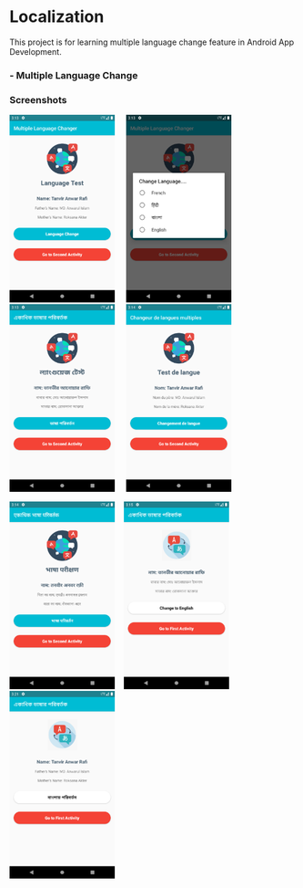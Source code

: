 # Localization

This project is for learning multiple language change feature in Android App Development.

### - Multiple Language Change

### Screenshots

<img src="screenshots/english.png" width="185"> &nbsp;&nbsp;&nbsp; <img src="screenshots/languages.png" width="185"> &nbsp;&nbsp;&nbsp; <img src="screenshots/bangla.png" width="185"> &nbsp;&nbsp;&nbsp; <img src="screenshots/french.png" width="185">  

<img src="screenshots/hindi.png" width="185"> &nbsp;&nbsp; <img src="screenshots/change_to_english.png" width="185"> &nbsp;&nbsp; <img src="screenshots/change_to_bangla.png" width="185"> 
